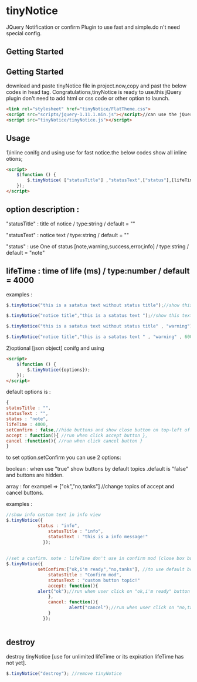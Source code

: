 # tinyNotice

JQuery Notification or confirm Plugin to use fast and simple.do n't  need special config.

## Getting Started



## Getting Started
download and paste tinyNotice file in project.now,copy and past the below codes in head tag.
Congratulations,tinyNotice is ready to use.this jQuery plugin don't need to add html or css code or other option to launch.

```html
<link rel="stylesheet" href="tinyNotice/FlatTheme.css">
<script src="scripts/jquery-1.11.1.min.js"></script>//can use the jQuery CDN: "http://code.jquery.com/jquery-1.11.0.min.js" 
<script src="tinyNotice/tinyNotice.js"></script>
```


## Usage

1)inline conifg and using
use for fast notice.the below codes show all inline otions;

```html
<script>
	$(function () {
		$.tinyNotice( ["statusTitle"] ,"statusText",["status"],[lifeTime]);
	});
</script>
```
option description :
--------------------------------------------------------------------------------
"statusTitle" : title of notice / type:string / default = ""

"statusText" : notice text / type:string / default = ""

"status" : use One of status [note,warning,success,error,info] / type:string / default = "note"

lifeTime : time of life (ms) / type:number / default = 4000
--------------------------------------------------------------------------------

examples : 
```js
$.tinyNotice("this is a satatus text without status title");//show this text with default config [statusTitle:"",lifeTime:4000,status:note]

$.tinyNotice("notice title","this is a satatus text ");//show this text with default config for lifeTime and status

$.tinyNotice("this is a satatus text without status title" , "warning");//show this text in warning view

$.tinyNotice("notice title","this is a satatus text " , "warning" , 6000);//show this text with full custom config
```


2)optional [json object] conifg and using
```html
<script>
	$(function () {
		$.tinyNotice({options}); 
	});
</script>
```
default options is :
```js
{
statusTitle : "",
statusText : "",
status : "note",
lifeTime : 4000,
setConfirm : false,//hide buttons and show close button on top-left of box to close
accept : function(){ //run when click accept button },
cancel :function(){ //run when click cancel button }
}
```
 to set option.setConfirm you can use 2 options:

boolean : when use "true" show buttons by default topics .default is "false" and buttons are hidden.

array : for exampel => ["ok","no,tanks"] //change topics of accept and cancel buttons.

examples : 
```js
//show info custom text in info view
$.tinyNotice({
          	status : "info",
                statusTitle : "info",
                statusText : "this is a info message!"
              });
              
              
//set a confirm. note : lifeTime don't use in confirm mod (close box button is hidden too)
$.tinyNotice({
          	setConfirm:["ok,i'm ready","no,tanks"], //to use default botton topic writing true 
                statusTitle : "Confirm mod",
                statusText : "custom button topic!"
                accept: function(){
			alert("ok");//run when user click on "ok,i'm ready" button
                },
                cancel: function(){
                        alert("cancel");//run when user click on "no,tanks" button
                }
              });
              
```

 
## destroy
destroy tinyNotice [use for unlimited lifeTime or its expiration lifeTime has not yet].
```js
$.tinyNotice("destroy"); //remove tinyNotice
```
